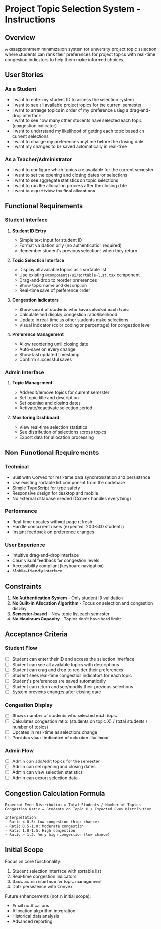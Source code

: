 # Project Topic Selection System - Instructions

## Overview

A disappointment minimization system for university project topic selection where students can rank their preferences for project topics with real-time congestion indicators to help them make informed choices.

## User Stories

### As a Student
- I want to enter my student ID to access the selection system
- I want to see all available project topics for the current semester
- I want to arrange topics in order of my preference using a drag-and-drop interface
- I want to see how many other students have selected each topic (congestion indicator)
- I want to understand my likelihood of getting each topic based on current selections
- I want to change my preferences anytime before the closing date
- I want my changes to be saved automatically in real-time

### As a Teacher/Administrator
- I want to configure which topics are available for the current semester
- I want to set the opening and closing dates for selections
- I want to see aggregate statistics on topic selections
- I want to run the allocation process after the closing date
- I want to export/view the final allocations

## Functional Requirements

### Student Interface
1. **Student ID Entry**
   - Simple text input for student ID
   - Format validation only (no authentication required)
   - Remember student's previous selections when they return

2. **Topic Selection Interface**
   - Display all available topics as a sortable list
   - Use existing `@components/ui/sortable-list.tsx` component
   - Drag-and-drop to reorder preferences
   - Show topic name and description
   - Real-time save of preference order

3. **Congestion Indicators**
   - Show count of students who have selected each topic
   - Calculate and display congestion ratio/likelihood
   - Update in real-time as other students make selections
   - Visual indicator (color coding or percentage) for congestion level

4. **Preference Management**
   - Allow reordering until closing date
   - Auto-save on every change
   - Show last updated timestamp
   - Confirm successful saves

### Admin Interface
1. **Topic Management**
   - Add/edit/remove topics for current semester
   - Set topic title and description
   - Set opening and closing dates
   - Activate/deactivate selection period

2. **Monitoring Dashboard**
   - View real-time selection statistics
   - See distribution of selections across topics
   - Export data for allocation processing

## Non-Functional Requirements

### Technical
- Built with Convex for real-time data synchronization and persistence
- Use existing sortable list component from the codebase
- Simple TypeScript for type safety
- Responsive design for desktop and mobile
- No external database needed (Convex handles everything)

### Performance
- Real-time updates without page refresh
- Handle concurrent users (expected: 200-500 students)
- Instant feedback on preference changes

### User Experience
- Intuitive drag-and-drop interface
- Clear visual feedback for congestion levels
- Accessibility compliant (keyboard navigation)
- Mobile-friendly interface

## Constraints

1. **No Authentication System** - Only student ID validation
2. **No Built-in Allocation Algorithm** - Focus on selection and congestion display
3. **Semester-based** - New topic list each semester
4. **No Maximum Capacity** - Topics don't have hard limits

## Acceptance Criteria

### Student Flow
- [ ] Student can enter their ID and access the selection interface
- [ ] Student can see all available topics with descriptions
- [ ] Student can drag and drop to reorder their preferences
- [ ] Student sees real-time congestion indicators for each topic
- [ ] Student's preferences are saved automatically
- [ ] Student can return and see/modify their previous selections
- [ ] System prevents changes after closing date

### Congestion Display
- [ ] Shows number of students who selected each topic
- [ ] Calculates congestion ratio: (students on topic X) / (total students / number of topics)
- [ ] Updates in real-time as selections change
- [ ] Provides visual indication of selection likelihood

### Admin Flow
- [ ] Admin can add/edit topics for the semester
- [ ] Admin can set opening and closing dates
- [ ] Admin can view selection statistics
- [ ] Admin can export selection data

## Congestion Calculation Formula

```
Expected Even Distribution = Total Students / Number of Topics
Congestion Ratio = Students on Topic X / Expected Even Distribution

Interpretation:
- Ratio < 0.5: Low congestion (high chance)
- Ratio 0.5-1.0: Moderate congestion  
- Ratio 1.0-1.5: High congestion
- Ratio > 1.5: Very high congestion (low chance)
```

## Initial Scope

Focus on core functionality:
1. Student selection interface with sortable list
2. Real-time congestion indicators
3. Basic admin interface for topic management
4. Data persistence with Convex

Future enhancements (not in initial scope):
- Email notifications
- Allocation algorithm integration
- Historical data analysis
- Advanced reporting